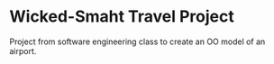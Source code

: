 # Wicked-Smaht Travel Project

Project from software engineering class to create an OO model of an airport.
